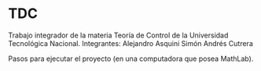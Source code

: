 # TDC
Trabajo integrador de la materia Teoría de Control de la Universidad Tecnológica Nacional.
Integrantes:
Alejandro Asquini
Simón Andrés Cutrera

Pasos para ejecutar el proyecto (en una computadora que posea MathLab).
